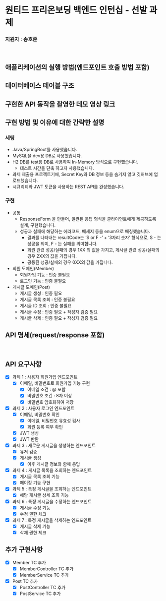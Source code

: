 # 원티드 프리온보딩 백엔드 인턴십 - 선발 과제

### 지원자 : 송호준

<br>

## 애플리케이션의 실행 방법(엔드포인트 호출 방법 포함)

## 데이터베이스 테이블 구조

## 구현한 API 동작을 촬영한 데모 영상 링크

## 구현 방법 및 이유에 대한 간략한 설명
### 세팅
- Java/SpringBoot를 사용했습니다.
- MySQL을 dev용 DB로 사용했습니다.
- H2 DB를 test용 DB로 사용하여 In-Memory 방식으로 구현했습니다.
  - 테스트 시간을 단축 하고자 사용했습니다.
- 과제 제출용 프로젝트기에, Secret Key와 DB 정보 등을 숨기지 않고 깃허브에 업로드했습니다.
- 시큐리티와 JWT 토큰을 사용하는 REST API를 완성했습니다.

### 구현
- 공통
  - ResponseForm 을 만들어, 일관된 응답 형식을 클라이언트에게 제공하도록 설계, 구현했습니다.
  - 성공과 실패에 해당하는 에러코드, 메세지 등을 enum으로 매칭했습니다.
    - 결과를 나타내는 resultCode는 ‘S or F -’ + ‘3자리 숫자’ 형식으로, S - 는 성공을 의미, F - 는 실패를 의미합니다.
    - 회원 관련 성공/실패의 경우 1XX 의 값을 가지고, 게시글 관련 성공/실패의 경우 2XX의 값을 가집니다.
    - 공통된 성공/실패의 경우 0XX의 값을 가집니다.
- 회원 도메인(Member)
  - 회원가입 기능 : 인증 불필요
  - 로그인 기능 : 인증 불필요
- 게시글 도메인(Post)
  - 게시글 생성 : 인증 필요
  - 게시글 목록 조회 : 인증 불필요
  - 게시글 ID 조회 : 인증 불필요
  - 게시글 수정 : 인증 필요 + 작성자 검증 필요
  - 게시글 삭제 : 인증 필요 + 작성자 검증 필요

## API 명세(request/response 포함)

<br>

## API 요구사항

- [x] 과제 1 : 사용자 회원가입 엔드포인트
  - [x] 이메일, 비밀번호로 회원가입 기능 구현
    - [x] 이메일 조건 : @ 포함
    - [x] 비밀번호 조건 : 8자 이상
    - [x] 비밀번호 암호화하여 저장
- [x] 과제 2 : 사용자 로그인 엔드포인트
  - [x] 이메일, 비밀번호 확인
    - [x] 이메일, 비밀번호 유효성 검사
    - [x] 회원 등록 여부 확인
  - [x] JWT 생성
  - [x] JWT 반환
- [x] 과제 3 : 새로운 게시글을 생성하는 엔드포인트
  - [x] 유저 검증 
  - [x] 게시글 생성
    - [x] 이후 게시글 정보와 함께 응답
- [x] 과제 4 : 게시글 목록을 조회하는 엔드포인트
  - [x] 게시글 목록 조회 기능
  - [x] 페이징 기능 구현
- [x] 과제 5 : 특정 게시글을 조회하는 엔드포인트
  - [x] 해당 게시글 상세 조회 기능
- [x] 과제 6 : 특정 게시글을 수정하는 엔드포인트
  - [x] 게시글 수정 기능
  - [x] 수정 권한 체크 
- [x] 과제 7 : 특정 게시글을 삭제하는 엔드포인트
  - [x] 게시글 삭제 기능
  - [x] 삭제 권한 체크

## 추가 구현사항
- [x] Member TC 추가
  - [x] MemberController TC 추가
  - [x] MemberService TC 추가
- [x] Post TC 추가
  - [x] PostController TC 추가
  - [x] PostService TC 추가